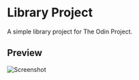 # Library Project

A simple library project for The Odin Project.

## Preview
![Screenshot](images/screenshot.png)